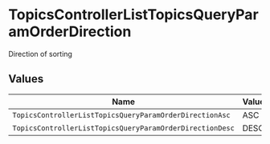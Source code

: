 # TopicsControllerListTopicsQueryParamOrderDirection

Direction of sorting


## Values

| Name                                                     | Value                                                    |
| -------------------------------------------------------- | -------------------------------------------------------- |
| `TopicsControllerListTopicsQueryParamOrderDirectionAsc`  | ASC                                                      |
| `TopicsControllerListTopicsQueryParamOrderDirectionDesc` | DESC                                                     |
